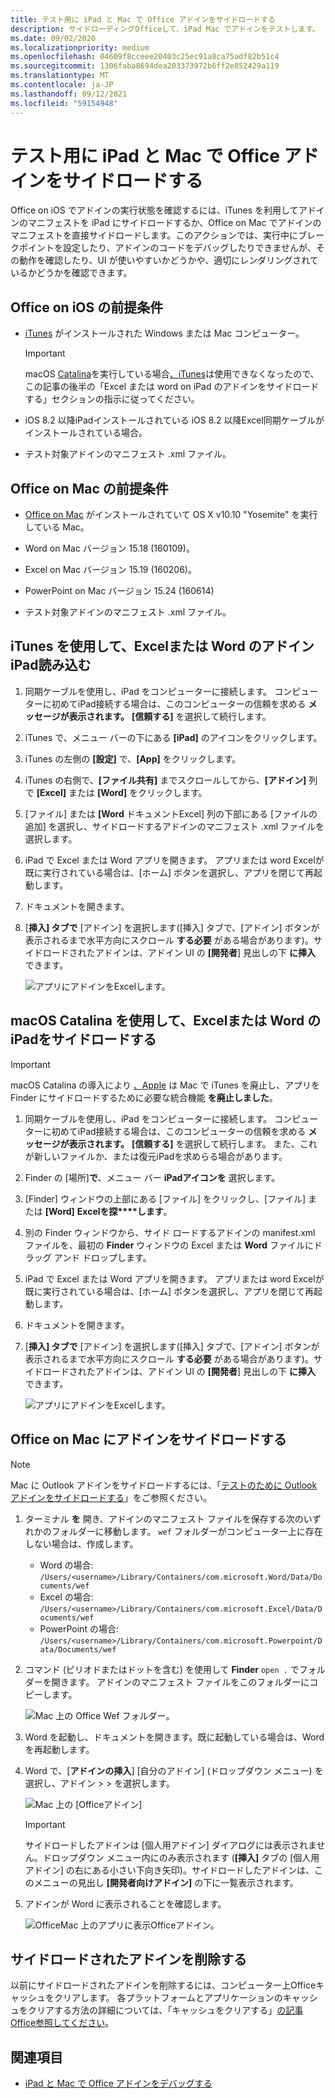 ```yaml
---
title: テスト用に iPad と Mac で Office アドインをサイドロードする
description: サイドローディングOfficeして、iPad Mac でアドインをテストします。
ms.date: 09/02/2020
ms.localizationpriority: medium
ms.openlocfilehash: 04609f8cceee20403c25ec91a8ca75adf82b51c4
ms.sourcegitcommit: 1306faba8694dea203373972b6ff2e852429a119
ms.translationtype: MT
ms.contentlocale: ja-JP
ms.lasthandoff: 09/12/2021
ms.locfileid: "59154948"
---
```

# <a name="sideload-office-add-ins-on-ipad-and-mac-for-testing"></a>テスト用に iPad と Mac で Office アドインをサイドロードする

Office on iOS でアドインの実行状態を確認するには、iTunes を利用してアドインのマニフェストを iPad にサイドロードするか、Office on Mac でアドインのマニフェストを直接サイドロードします。このアクションでは、実行中にブレークポイントを設定したり、アドインのコードをデバッグしたりできませんが、その動作を確認したり、UI が使いやすいかどうかや、適切にレンダリングされているかどうかを確認できます。

## <a name="prerequisites-for-office-on-ios"></a>Office on iOS の前提条件

- [iTunes](https://www.apple.com/itunes/download/) がインストールされた Windows または Mac コンピューター。
  > [!IMPORTANT]
  > macOS [Catalina](#sideload-an-add-in-on-excel-or-word-on-ipad-using-macos-catalina)を実行している場合[、iTunes](https://support.apple.com/HT210200)は使用できなくなったので、この記事の後半の「Excel または word on iPad のアドインをサイドロードする」セクションの指示に従ってください。

- iOS 8.2 以降iPadインストールされている iOS [](https://apps.apple.com/app/microsoft-excel/id586683407) 8.2 以降Excel同期ケーブルがインストールされている場合。 [](https://apps.apple.com/app/microsoft-word/id586447913)

- テスト対象アドインのマニフェスト .xml ファイル。

## <a name="prerequisites-for-office-on-mac"></a>Office on Mac の前提条件

- [Office on Mac](https://products.office.com/buy/compare-microsoft-office-products?tab=omac) がインストールされていて OS X v10.10 "Yosemite" を実行している Mac。

- Word on Mac バージョン 15.18 (160109)。

- Excel on Mac バージョン 15.19 (160206)。

- PowerPoint on Mac バージョン 15.24 (160614)

- テスト対象アドインのマニフェスト .xml ファイル。

## <a name="sideload-an-add-in-on-excel-or-word-on-ipad-using-itunes"></a>iTunes を使用して、Excelまたは Word のアドインiPad読み込む

1. 同期ケーブルを使用し、iPad をコンピューターに接続します。 コンピューターに初めてiPad接続する場合は、このコンピューターの信頼を求める **メッセージが表示されます。** **[信頼する]** を選択して続行します。

2. iTunes で、メニュー バーの下にある **[iPad]** のアイコンをクリックします。

3. iTunes の左側の **[設定]** で、**[App]** をクリックします。

4. iTunes の右側で、**[ファイル共有]** までスクロールしてから、**[アドイン]** 列で **[Excel]** または **[Word]** をクリックします。

5. [ファイル] または **[Word** ドキュメントExcel] 列の下部にある [ファイルの追加] を選択し、サイドロードするアドインのマニフェスト .xml ファイルを選択します。

6. iPad で Excel または Word アプリを開きます。 アプリまたは word Excelが既に実行されている場合は、[ホーム] ボタンを選択し、アプリを閉じて再起動します。

7. ドキュメントを開きます。

8. [**挿入] タブで**  [アドイン] を選択します([挿入] タブで、[アドイン] ボタンが表示されるまで水平方向にスクロール **する必要** がある場合があります)。サイドロードされたアドインは、アドイン UI の **[開発者**] 見出しの下 **に挿入** できます。

    ![アプリにアドインをExcelします。](../images/excel-insert-add-in.png)

## <a name="sideload-an-add-in-on-excel-or-word-on-ipad-using-macos-catalina"></a>macOS Catalina を使用して、Excelまたは Word のiPadをサイドロードする

> [!IMPORTANT]
> macOS Catalina の導入により [、Apple](https://support.apple.com/HT210200) は Mac で iTunes を廃止し、アプリを Finder にサイドロードするために必要な統合機能 **を廃止しました**。

1. 同期ケーブルを使用し、iPad をコンピューターに接続します。 コンピューターに初めてiPad接続する場合は、このコンピューターの信頼を求める **メッセージが表示されます。** **[信頼する]** を選択して続行します。 また、これが新しいファイルか、または復元iPadを求めらる場合があります。

2. Finder の [場所]**で**、メニュー バー **iPadアイコンを** 選択します。

3. [Finder] ウィンドウの上部にある [ファイル] をクリックし、[ファイル] または **[Word]** **Excelを探****します**。

4. 別の Finder ウィンドウから、サイド ロードするアドインの manifest.xml ファイルを、最初の **Finder** ウィンドウの Excel または **Word** ファイルにドラッグ アンド ドロップします。

5. iPad で Excel または Word アプリを開きます。 アプリまたは word Excelが既に実行されている場合は、[ホーム] ボタンを選択し、アプリを閉じて再起動します。

6. ドキュメントを開きます。

7. [**挿入] タブで**  [アドイン] を選択します([挿入] タブで、[アドイン] ボタンが表示されるまで水平方向にスクロール **する必要** がある場合があります)。サイドロードされたアドインは、アドイン UI の **[開発者**] 見出しの下 **に挿入** できます。

    ![アプリにアドインをExcelします。](../images/excel-insert-add-in.png)

## <a name="sideload-an-add-in-in-office-on-mac"></a>Office on Mac にアドインをサイドロードする

> [!NOTE]
> Mac に Outlook アドインをサイドロードするには、「[テストのために Outlook アドインをサイドロードする](../outlook/sideload-outlook-add-ins-for-testing.md)」をご参照ください。

1. ターミナル **を** 開き、アドインのマニフェスト ファイルを保存する次のいずれかのフォルダーに移動します。 `wef` フォルダーがコンピューター上に存在しない場合は、作成します。

    - Word の場合: `/Users/<username>/Library/Containers/com.microsoft.Word/Data/Documents/wef`
    - Excel の場合: `/Users/<username>/Library/Containers/com.microsoft.Excel/Data/Documents/wef`
    - PowerPoint の場合: `/Users/<username>/Library/Containers/com.microsoft.Powerpoint/Data/Documents/wef`

2. コマンド (ピリオドまたはドットを含む) を使用して **Finder** `open .` でフォルダーを開きます。 アドインのマニフェスト ファイルをこのフォルダーにコピーします。

    ![Mac 上の Office Wef フォルダー。](../images/all-my-files.png)

3. Word を起動し、ドキュメントを開きます。既に起動している場合は、Word を再起動します。

4. Word で、[**アドインの挿入**] [自分のアドイン] (ドロップダウン メニュー) を選択し、アドイン  >    >  を選択します。

    ![Mac 上の [Officeアドイン]](../images/my-add-ins-wikipedia.png)

    > [!IMPORTANT]
    > サイドロードしたアドインは [個人用アドイン] ダイアログには表示されません。ドロップダウン メニュー内にのみ表示されます (**[挿入]** タブの [個人用アドイン] の右にある小さい下向き矢印)。サイドロードしたアドインは、このメニューの見出し **[開発者向けアドイン]** の下に一覧表示されます。

5. アドインが Word に表示されることを確認します。

    ![OfficeMac 上のアプリに表示Officeアドイン。](../images/lorem-ipsum-wikipedia.png)

## <a name="remove-a-sideloaded-add-in"></a>サイドロードされたアドインを削除する

以前にサイドロードされたアドインを削除するには、コンピューター上Officeキャッシュをクリアします。 各プラットフォームとアプリケーションのキャッシュをクリアする方法の詳細については、「キャッシュをクリアする」[の記事Office参照してください](clear-cache.md)。

## <a name="see-also"></a>関連項目

- [iPad と Mac で Office アドインをデバッグする](debug-office-add-ins-on-ipad-and-mac.md)
